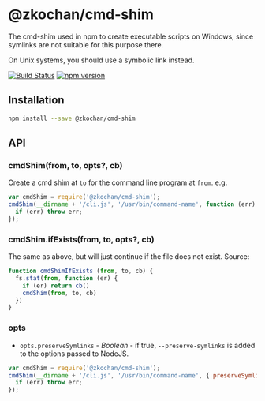# @zkochan/cmd-shim

The cmd-shim used in npm to create executable scripts on Windows,
since symlinks are not suitable for this purpose there.

On Unix systems, you should use a symbolic link instead.

<!--@shields('travis', 'npm')-->
[![Build Status](https://img.shields.io/travis/zkochan/cmd-shim/master.svg)](https://travis-ci.org/zkochan/cmd-shim) [![npm version](https://img.shields.io/npm/v/@zkochan/cmd-shim.svg)](https://www.npmjs.com/package/@zkochan/cmd-shim)
<!--/@-->

## Installation

```sh
npm install --save @zkochan/cmd-shim
```

## API

### cmdShim(from, to, opts?, cb)

Create a cmd shim at `to` for the command line program at `from`.
e.g.

```javascript
var cmdShim = require('@zkochan/cmd-shim');
cmdShim(__dirname + '/cli.js', '/usr/bin/command-name', function (err) {
  if (err) throw err;
});
```

### cmdShim.ifExists(from, to, opts?, cb)

The same as above, but will just continue if the file does not exist.
Source:

```javascript
function cmdShimIfExists (from, to, cb) {
  fs.stat(from, function (er) {
    if (er) return cb()
    cmdShim(from, to, cb)
  })
}
```

### opts

- `opts.preserveSymlinks` - _Boolean_ - if true, `--preserve-symlinks` is added to the options passed to NodeJS.

```javascript
var cmdShim = require('@zkochan/cmd-shim');
cmdShim(__dirname + '/cli.js', '/usr/bin/command-name', { preserveSymlinks: true }, function (err) {
  if (err) throw err;
});
```
